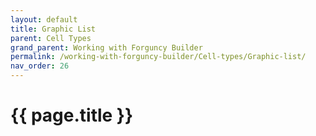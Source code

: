 ```yaml
---
layout: default
title: Graphic List
parent: Cell Types
grand_parent: Working with Forguncy Builder
permalink: /working-with-forguncy-builder/Cell-types/Graphic-list/
nav_order: 26
---
```


# {{ page.title }}